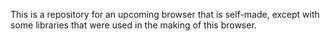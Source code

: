 This is a repository for an upcoming browser that is self-made, except with some libraries that were used in the making of this browser.